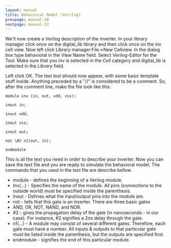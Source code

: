 ```yaml
---
layout: manual
title: Behavioral Model (Verilog)
prevpage: manual-20
nextpage: manual-22
---
```


We\'ll now create a Verilog description of the inverter. In your
library manager click once on the digital\_lib library and then click
once on the inv cell view. Now left click Library manager:File-\>New
Cellview. In the dialog box type behavioral in the View Name field.
Select Verilog-Editor for the Tool. Make sure that you inv is selected
in the *Cell* category and digital\_lib is selected in the *Library*
field.

Left click OK. The text tool should now appear, with some basic
template stuff inside. Anything preceded by a \"//\" is considered to be
a comment. So, after the comment line, make the file look like this:

    module inv (in, out, vdd, vss);

    inout in;   

    inout vdd;  

    inout vss;  

    inout out;  

    not \#2 n1(out, in);    

    endmodule   

This is all the text you need in order to describe your inverter. Now
you can save the text file and you are ready to simulate the behavioral
model. The commands that you used in the text file are describe
bellow.

-   module - defines the beginning of a Verilog module.
-   Inv(\...) - Specifies the name of the module. All pins (connections to the outside world) must be specified inside the parenthesis.
-   inout - Defines what the input/output pins into the module are.
-   not - tells that this gate is an inverter. There are three basic gates
-   AND, OR, NOT, NAND, and NOR.
-   \#2 - gives the propagation delay of the gate (in nanoseconds - in our case). For instance, \#2 signifies a 2ns delay through the gate.
-   n1(\...) - A module may consist of several different gates. Therefore, each gate must have a number. All inputs & outputs to that particular gate must be listed inside the parenthesis, but the outputs are specified first.
-   endmodule - signifies the end of this particular module.
 
